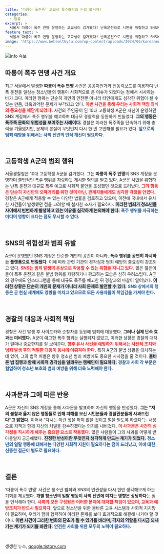 ```yaml
---
title: ‘따릉이 폭주족’ 고교생 특수협박죄 논의 불거져!
categories:
  - 법률
excerpt: >
  서울서 따릉이 폭주 연맹 운영하는 고교생이 검거됐다! 난폭운전으로 시민을 위협하고 SNS에 이를 자랑하던 A군은 사과문을 공개하며 벌 받겠다 의사를 전했다. 경각심을 불러일으킨 이번 사건, 그 전말을 알아보자!
feature_text: >
  서울서 따릉이 폭주 연맹 운영하는 고교생이 검거됐다! 난폭운전으로 시민을 위협하고 SNS에 이를 자랑하던 A군은 사과문을 공개하며 벌 받겠다 의사를 전했다. 경각심을 불러일으킨 이번 사건, 그 전말을 알아보자!
image: 'https://www.behealthy4u.com/wp-content/uploads/2024/06/koreanews.jpg'
---
```


<p><img src="https://www.behealthy4u.com/wp-content/uploads/2024/06/koreanews.jpg" alt="info 속보" /></p>

<h2 data-ke-size="size26">따릉이 폭주 연맹 사건 개요</h2>

<p data-ke-size="size16">최근 서울에서 발생한 <b>따릉이 폭주 연맹</b> 사건은 공공자전거와 전동킥보드를 이용하여 난폭 운전을 일삼는 청소년들의 행동이 사회적으로 큰 이슈가 되었다는 점에서 시사하는 바가 크다. 이러한 행위는 단순히 개인의 안전뿐 아니라 타인에게도 심각한 위협이 될 수 있는 만큼, 더욱과악한 문제가 부각되고 있다. <b><span style="color: #ee2323;">이번 사건을 통해 우리는 사회적 책임 의식의 중요성을 깨닫게 되었다.</span></b> 사건의 주인공이 된 10대 고등학생 A군은 자신이 운영하던 SNS 계정에서 폭주 행위를 예고하며 대규모 경찰력을 동원하게 만들었다. <b><span style="background-color: #21538527;">그의 행동은 폭주족 문화의 위험성을 보여주는 사례이다.</span></b> 경찰은 이러한 폭주족을 단속하기 위해 총력을 기울였지만, 문제의 본질이 무엇인지 다시 한 번 고민해볼 필요가 있다. <b><span style="color: #1a5490;">앞으로의 범죄 예방을 위해서는 사회 전반의 인식 개선이 필요하다.</span></b></p>

<p data-ke-size="size16">&nbsp;</p>

<h2 data-ke-size="size26">고등학생 A군의 범죄 행위</h2>

<p data-ke-size="size16">서울경찰청은 10대 고등학생 A군을 검거했다. 그는 <b>따릉이 폭주 연맹</b>의 SNS 계정을 운영하며 불법적인 폭주 행위를 자랑하듯 게시한 혐의를 받고 있다. A군은 시민을 위협하는 난폭 운전과 대규모 폭주 예고로 사회적 불안을 조성했던 것으로 드러났다. <b><span style="color: #ee2323;">그의 행동은 단순히 자신만의 오락거리를 위한 것이 아닌, 관계자들에게도 심각한 걱정을 안겼다.</span></b> 경찰은 A군에게 적용할 수 있는 다양한 법률을 검토하고 있으며, 이전에 국내에서 유사한 사건들이 발생했던 점을 고려할 때 철저한 조사가 필요하다. <b><span style="background-color: #21538527;">이러한 범죄가 청소년들 사이에서 빈번하게 발생하고 있는 이유를 심각하게 논의해야 한다.</span></b> <b><span style="color: #1a5490;">폭주 행위를 자극하는 미디어 영향이 크다는 점도 무시할 수 없다.</span></b></p>

<p data-ke-size="size16">&nbsp;</p>

<h2 data-ke-size="size26">SNS의 위험성과 범죄 유발</h2>

<p data-ke-size="size16">A군이 운영했던 SNS 계정은 단순한 개인의 공간이 아니라, <b>폭주 행위를 공연히 과시하는 플랫폼으로 변질됐다</b>. 이에 따라 관련 기관의 경각심과 범죄 예방의 중요성이 강조되고 있다. <b><span style="color: #ee2323;">SNS는 범죄 발생의 온상으로 작용할 수 있는 위험을 지니고 있다.</span></b> 많은 젊은이들이 폭주 운전과 같은 불법 행위를 자랑하거나 광고하는 모습은 심히 우려스럽다. A군의 경우에도 인스타그램을 통해 대규모 폭주를 예고한 뒤 경찰과의 마찰이 일어났다. <b><span style="background-color: #21538527;">이러한 상황은 단순히 개인의 문제가 아니라 사회 문제로 발전할 수 있다.</span></b> <b><span style="color: #1a5490;">SNS 상에서의 행동은 곧 현실 세계에도 영향을 미치고 있으므로 모든 사용자들이 책임감을 가져야 한다.</span></b></p>

<p data-ke-size="size16">&nbsp;</p>

<h2 data-ke-size="size26">경찰의 대응과 사회적 책임</h2>

<p data-ke-size="size16">경찰은 사건 발생 후 사이드카와 순찰차를 동원해 범죄에 대응했다. <b>그러나 실제 단속 효과는 미비했다.</b> A군이 예고한 폭주 행위는 실행되지 않았고, 이러한 상황은 경찰의 대처가 얼마나 중요한지를 잘 보여준다. <b><span style="color: #ee2323;">향후 유사 사건을 예방하기 위해서는 사전적 조치와 범죄 발생 후의 적절한 대응이 동시에 이뤄져야 한다.</span></b> 특히 A군의 불법 상황을 대처하는 데 있어, 그의 법적 처벌은 향후 청소년 범죄 예방에도 중요한 시사점을 줄 것이다. <b><span style="background-color: #21538527;">올바른 법 집행과 함께 사회적 경각심을 일깨우는 캠페인이 필요하다.</span></b> <b><span style="color: #1a5490;">경찰과 사회 각 부문은 협업하여 청소년 보호와 범죄 예방을 위해 더욱 노력해야 한다.</span></b></p>

<p data-ke-size="size16">&nbsp;</p>

<h2 data-ke-size="size26">사과문과 그에 따른 반응</h2>

<p data-ke-size="size16">A군은 자신의 SNS 계정을 통해 사과문을 발표하며 자신의 행동을 반성했다. <b>그는 “저의 불찰과 옳지 않은 행동들로 인해 피해를 보신 시민분들과 경찰관분들께 사과드린다”고 밝혔다.</b> 이어서 “다시는 이런 짓을 하지 않을 것이고 벌을 받도록 하겠다”는 내용으로 자책과 함께 자신의 처벌을 감수하겠다는 의지를 내비쳤다. <b><span style="color: #ee2323;">이 사과문은 사건의 심각성을 직시하게 해주는 중요한 요소로 작용했다.</span></b> 많은 사람들이 그의 사과를 어떻게 받아들일지 궁금해했다. <b><span style="background-color: #21538527;">진정한 반성이란 무엇인지 생각하게 만드는 계기가 되었다.</span></b> <b><span style="color: #1a5490;">청소년의 일탈 행동에 대해서는 다양한 사회적 지원이 필요하다는 점이 드러났고, 이에 대한 신중한 접근이 별도로 필요하다.</span></b></p>

<p data-ke-size="size16">&nbsp;</p>

<h2 data-ke-size="size26">결론</h2>

<p data-ke-size="size16">‘따릉이 폭주 연맹’ 사건은 청소년 범죄와 SNS의 연관성을 다시 한번 생각해보게 하는 기회를 제공했다. <b>개별 청소년의 일탈 행동이 사회 전반에 미치는 영향은 상당하다</b>는 점을 인식해야 한다. <b><span style="color: #ee2323;">사회의 모든 구성원은 이러한 문제에 대처할 책임이 있으며, 교육과 예방조치가 반드시 필요하다.</span></b> 앞으로 청소년을 위한 올바른 교육 시스템과 사회적 지지망이 필요하며, 우리가 함께 협력하여 이러한 문제를 보다 효과적으로 해결해 나가야 할 것이다. <b><span style="background-color: #21538527;">이번 사건이 그러한 변화의 단초가 될 수 있기를 바라며, 각자의 역할을 다시금 되새기는 계기가 되기를 바란다.</span></b> <b><span style="color: #1a5490;">안전한 사회를 위한 모두의 노력이 필요하다.</span></b></p>

<p data-ke-size="size16">&nbsp;</p>
생생한 뉴스, <a href="https://qoogle.tistory.com" rel="dofollow">qoogle.tistory.com</a>



